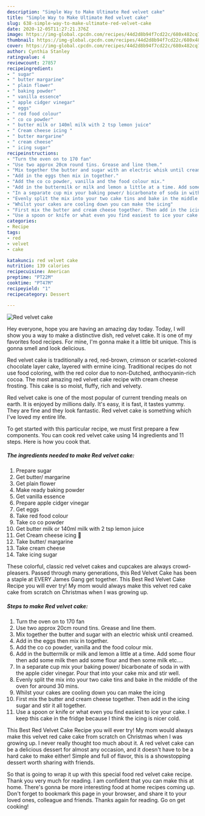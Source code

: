 ```yaml
---
description: "Simple Way to Make Ultimate Red velvet cake"
title: "Simple Way to Make Ultimate Red velvet cake"
slug: 638-simple-way-to-make-ultimate-red-velvet-cake
date: 2020-12-05T11:27:21.376Z
image: https://img-global.cpcdn.com/recipes/44d2d8b94f7cd22c/680x482cq70/red-velvet-cake-recipe-main-photo.jpg
thumbnail: https://img-global.cpcdn.com/recipes/44d2d8b94f7cd22c/680x482cq70/red-velvet-cake-recipe-main-photo.jpg
cover: https://img-global.cpcdn.com/recipes/44d2d8b94f7cd22c/680x482cq70/red-velvet-cake-recipe-main-photo.jpg
author: Cynthia Stanley
ratingvalue: 4
reviewcount: 27857
recipeingredient:
- " sugar"
- " butter margarine"
- " plain flower"
- " baking powder"
- " vanilla essence"
- " apple cidger vinegar"
- " eggs"
- " red food colour"
- " co co powder"
- " butter milk or 140ml milk with 2 tsp lemon juice"
- " Cream cheese icing "
- " butter margarine"
- " cream cheese"
- " icing sugar"
recipeinstructions:
- "Turn the oven on to 170 fan"
- "Use two approx 20cm round tins. Grease and line them."
- "Mix together the butter and sugar with an electric whisk until creamed."
- "Add in the eggs then mix in together."
- "Add the co co powder, vanilla and the food colour mix."
- "Add in the buttermilk or milk and lemon a little at a time. Add some flour then add some milk then add some flour and then some milk etc...."
- "In a separate cup mix your baking power/ bicarbonate of soda in with the apple cider vinegar. Pour that into your cake mix and stir well."
- "Evenly split the mix into your two cake tins and bake in the middle of the oven for around 30 mins."
- "Whilst your cakes are cooling down you can make the icing"
- "First mix the butter and cream cheese together. Then add in the icing sugar and stir it all together."
- "Use a spoon or knife or what even you find easiest to ice your cake. I keep this cake in the fridge because I think the icing is nicer cold."
categories:
- Recipe
tags:
- red
- velvet
- cake

katakunci: red velvet cake 
nutrition: 139 calories
recipecuisine: American
preptime: "PT22M"
cooktime: "PT47M"
recipeyield: "1"
recipecategory: Dessert

---
```



![Red velvet cake](https://img-global.cpcdn.com/recipes/44d2d8b94f7cd22c/680x482cq70/red-velvet-cake-recipe-main-photo.jpg)

Hey everyone, hope you are having an amazing day today. Today, I will show you a way to make a distinctive dish, red velvet cake. It is one of my favorites food recipes. For mine, I'm gonna make it a little bit unique. This is gonna smell and look delicious.

Red velvet cake is traditionally a red, red-brown, crimson or scarlet-colored chocolate layer cake, layered with ermine icing. Traditional recipes do not use food coloring, with the red color due to non-Dutched, anthocyanin-rich cocoa. The most amazing red velvet cake recipe with cream cheese frosting. This cake is so moist, fluffy, rich and velvety.

Red velvet cake is one of the most popular of current trending meals on earth. It is enjoyed by millions daily. It's easy, it is fast, it tastes yummy. They are fine and they look fantastic. Red velvet cake is something which I've loved my entire life.


To get started with this particular recipe, we must first prepare a few components. You can cook red velvet cake using 14 ingredients and 11 steps. Here is how you cook that.

<!--inarticleads1-->

##### The ingredients needed to make Red velvet cake:

1. Prepare  sugar
1. Get  butter/ margarine
1. Get  plain flower
1. Make ready  baking powder
1. Get  vanilla essence
1. Prepare  apple cidger vinegar
1. Get  eggs
1. Take  red food colour
1. Take  co co powder
1. Get  butter milk or 140ml milk with 2 tsp lemon juice
1. Get  Cream cheese icing 🤤
1. Take  butter/ margarine
1. Take  cream cheese
1. Take  icing sugar


These colorful, classic red velvet cakes and cupcakes are always crowd-pleasers. Passed through many generations, this Red Velvet Cake has been a staple at EVERY James Gang get together. This Best Red Velvet Cake Recipe you will ever try! My mom would always make this velvet red cake cake from scratch on Christmas when I was growing up. 

<!--inarticleads2-->

##### Steps to make Red velvet cake:

1. Turn the oven on to 170 fan
1. Use two approx 20cm round tins. Grease and line them.
1. Mix together the butter and sugar with an electric whisk until creamed.
1. Add in the eggs then mix in together.
1. Add the co co powder, vanilla and the food colour mix.
1. Add in the buttermilk or milk and lemon a little at a time. Add some flour then add some milk then add some flour and then some milk etc....
1. In a separate cup mix your baking power/ bicarbonate of soda in with the apple cider vinegar. Pour that into your cake mix and stir well.
1. Evenly split the mix into your two cake tins and bake in the middle of the oven for around 30 mins.
1. Whilst your cakes are cooling down you can make the icing
1. First mix the butter and cream cheese together. Then add in the icing sugar and stir it all together.
1. Use a spoon or knife or what even you find easiest to ice your cake. I keep this cake in the fridge because I think the icing is nicer cold.


This Best Red Velvet Cake Recipe you will ever try! My mom would always make this velvet red cake cake from scratch on Christmas when I was growing up. I never really thought too much about it. A red velvet cake can be a delicious dessert for almost any occasion, and it doesn&#39;t have to be a hard cake to make either! Simple and full of flavor, this is a showstopping dessert worth sharing with friends. 

So that is going to wrap it up with this special food red velvet cake recipe. Thank you very much for reading. I am confident that you can make this at home. There's gonna be more interesting food at home recipes coming up. Don't forget to bookmark this page in your browser, and share it to your loved ones, colleague and friends. Thanks again for reading. Go on get cooking!
